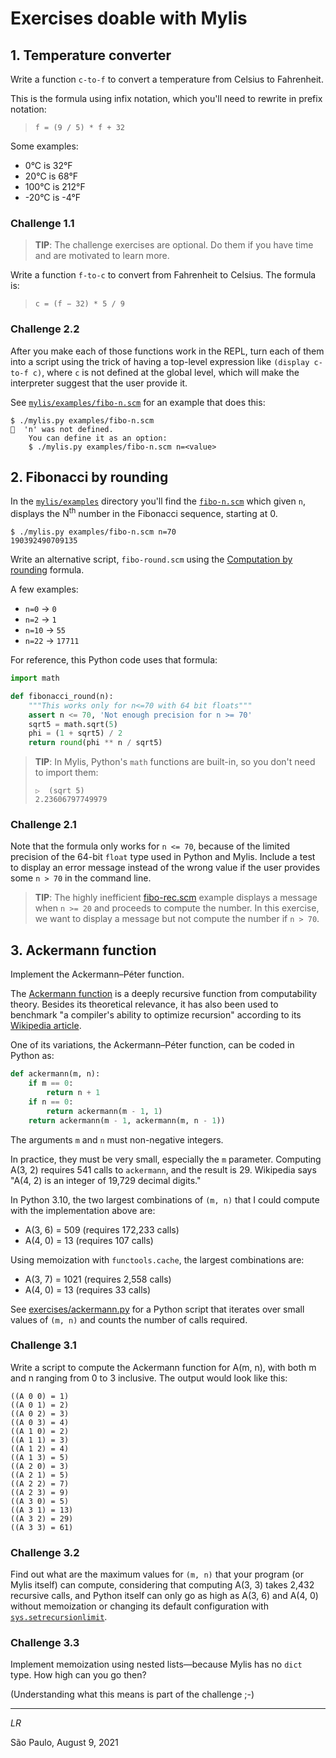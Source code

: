 # Exercises doable with Mylis

## 1. Temperature converter

Write a function `c-to-f` to convert a temperature from Celsius to
Fahrenheit.

This is the formula using infix notation, which you'll need to rewrite in prefix notation:

> `f = (9 / 5) * f + 32`

Some examples:

* 0°C is 32°F
* 20°C is 68°F
* 100°C is 212°F
* -20°C is -4°F

### Challenge 1.1

> **TIP**: The challenge exercises are optional. Do them if you have time and are motivated to learn more.

Write a function `f-to-c` to convert from Fahrenheit to Celsius.
The formula is:

> `c = (f − 32) * 5 / 9`


### Challenge 2.2

After you make each of those functions work in the REPL,
turn each of them into a script using the trick
of having a top-level expression like `(display c-to-f c)`,
where `c` is not defined at the global level,
which will make the interpreter suggest that the user provide it.

See [`mylis/examples/fibo-n.scm`](https://github.com/fluentpython/lispy/blob/main/mylis/examples/fibo-n.scm)
for an example that does this:

```
$ ./mylis.py examples/fibo-n.scm
🚨  'n' was not defined.
    You can define it as an option:
    $ ./mylis.py examples/fibo-n.scm n=<value>
```

## 2. Fibonacci by rounding

In the [`mylis/examples`](https://github.com/fluentpython/lispy/tree/main/mylis/examples)
directory you'll find the
[`fibo-n.scm`](https://github.com/fluentpython/lispy/blob/main/mylis/examples/fibo-n.scm)
which given `n`, displays the N<sup>th</sup> number
in the Fibonacci sequence, starting at 0.

```
$ ./mylis.py examples/fibo-n.scm n=70
190392490709135
```

Write an alternative script, `fibo-round.scm` using the
[Computation by rounding](https://en.wikipedia.org/wiki/Fibonacci_number#Computation_by_rounding) formula.

A few examples:

* `n=0` → `0`
* `n=2` → `1`
* `n=10` → `55`
* `n=22` → `17711`

For reference, this Python code uses that formula:

```python
import math

def fibonacci_round(n):
    """This works only for n<=70 with 64 bit floats"""
    assert n <= 70, 'Not enough precision for n >= 70'
    sqrt5 = math.sqrt(5)
    phi = (1 + sqrt5) / 2
    return round(phi ** n / sqrt5)
```

> **TIP**: In Mylis, Python's `math` functions are built-in, so you don't need to import them:
>
> ```
> ▷  (sqrt 5)
> 2.23606797749979
> ```

### Challenge 2.1

Note that the formula only works for `n <= 70`,
because of the limited precision of the 64-bit `float` type used in Python and Mylis.
Include a test to display an error message instead of the wrong value
if the user provides some `n > 70` in the command line.

>  **TIP**: The highly inefficient
  [fibo-rec.scm](https://github.com/fluentpython/lispy/blob/main/mylis/examples/fibo-rec.scm)
  example displays a message when `n >= 20` and proceeds to compute the number.
  In this exercise, we want to display a message but not compute the number if `n > 70`.

## 3. Ackermann function

Implement the Ackermann–Péter function.

The
[Ackermann function](http://en.wikipedia.org/wiki/Ackermann_function)
is a deeply recursive function from computability theory.
Besides its theoretical relevance, it has also been used to benchmark
"a compiler's ability to optimize recursion" according to its [Wikipedia article](http://en.wikipedia.org/wiki/Ackermann_function).

One of its variations, the Ackermann–Péter function,
can be coded in Python as:

```python
def ackermann(m, n):
    if m == 0:
        return n + 1
    if n == 0:
        return ackermann(m - 1, 1)
    return ackermann(m - 1, ackermann(m, n - 1))
```

The arguments `m` and `n` must non-negative integers.

In practice, they must be very small, especially the `m` parameter.
Computing A(3, 2) requires 541 calls to `ackermann`, and the result is 29.
Wikipedia says "A(4, 2) is an integer of 19,729 decimal digits."

In Python 3.10, the two largest combinations of `(m, n)` that
I could compute with the implementation above are:

* A(3, 6) = 509 (requires 172,233 calls)
* A(4, 0) = 13 (requires 107 calls)

Using memoization with `functools.cache`, the largest combinations are:

* A(3, 7) = 1021 (requires 2,558 calls)
* A(4, 0) = 13 (requires 33 calls)

See
[exercises/ackermann.py](https://github.com/fluentpython/lispy/blob/main/mylis/exercises/ackermann.py)
for a Python script that iterates over small values of `(m, n)` and
counts the number of calls required.

### Challenge 3.1

Write a script to compute the Ackermann function for A(m, n), with both m and n ranging from 0 to 3 inclusive.
The output would look like this:

```
((A 0 0) = 1)
((A 0 1) = 2)
((A 0 2) = 3)
((A 0 3) = 4)
((A 1 0) = 2)
((A 1 1) = 3)
((A 1 2) = 4)
((A 1 3) = 5)
((A 2 0) = 3)
((A 2 1) = 5)
((A 2 2) = 7)
((A 2 3) = 9)
((A 3 0) = 5)
((A 3 1) = 13)
((A 3 2) = 29)
((A 3 3) = 61)
```

### Challenge 3.2

Find out what are the maximum values for `(m, n)` that your program (or Mylis itself) can compute,
considering that computing A(3, 3) takes 2,432 recursive calls,
and Python itself can only go as high as A(3, 6) and A(4, 0)
without memoization or changing its default configuration with
[`sys.setrecursionlimit`](https://docs.python.org/3/library/sys.html#sys.setrecursionlimit).


### Challenge 3.3

Implement memoization using nested lists—because Mylis has no `dict` type.
How high can you go then?

(Understanding what this means is part of the challenge ;-)

----

_LR_

São Paulo, August 9, 2021
